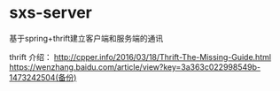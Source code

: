 # sxs-server
基于spring+thrift建立客户端和服务端的通讯

thrift 介绍：
http://cpper.info/2016/03/18/Thrift-The-Missing-Guide.html
https://wenzhang.baidu.com/article/view?key=3a363c022998549b-1473242504(备份)


